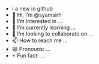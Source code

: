 - i a new in github
- 👋 Hi, I’m @syamsirh
- 👀 I’m interested in ...
- 🌱 I’m currently learning ...
- 💞️ I’m looking to collaborate on ...
- 📫 How to reach me ...
- 😄 Pronouns: ...
- ⚡ Fun fact: ...

<!---
syamsirh/syamsirh is a ✨ special ✨ repository because its `README.md` (this file) appears on your GitHub profile.
You can click the Preview link to take a look at your changes.
--->
